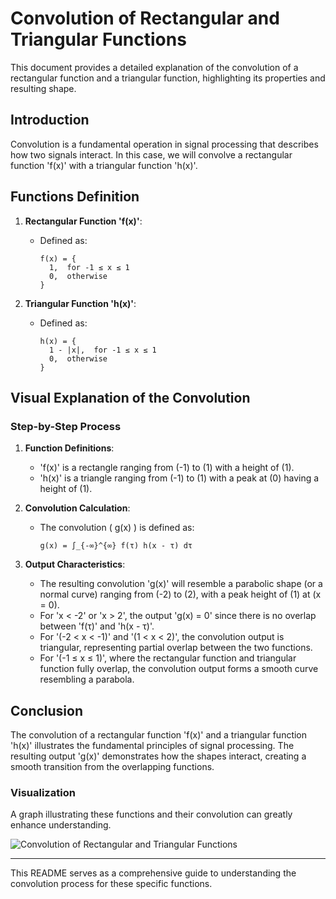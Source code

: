 # Convolution of Rectangular and Triangular Functions

This document provides a detailed explanation of the convolution of a rectangular function and a triangular function, highlighting its properties and resulting shape.

## Introduction

Convolution is a fundamental operation in signal processing that describes how two signals interact. In this case, we will convolve a rectangular function 'f(x)' with a triangular function 'h(x)'.

## Functions Definition

1. **Rectangular Function 'f(x)'**:
   - Defined as:
     ```
     f(x) = {
       1,  for -1 ≤ x ≤ 1
       0,  otherwise
     }
     ```

2. **Triangular Function 'h(x)'**:
   - Defined as:
     ```
     h(x) = {
       1 - |x|,  for -1 ≤ x ≤ 1
       0,  otherwise
     }
     ```

## Visual Explanation of the Convolution

### Step-by-Step Process

1. **Function Definitions**:
   - 'f(x)' is a rectangle ranging from \(-1\) to \(1\) with a height of \(1\).
   - 'h(x)' is a triangle ranging from \(-1\) to \(1\) with a peak at \(0\) having a height of \(1\).

2. **Convolution Calculation**:
   - The convolution \( g(x) \) is defined as:
     ```
     g(x) = ∫_{-∞}^{∞} f(τ) h(x - τ) dτ
     ```

3. **Output Characteristics**:
   - The resulting convolution 'g(x)' will resemble a parabolic shape (or a normal curve) ranging from \(-2\) to \(2\), with a peak height of \(1\) at \(x = 0\).
   - For 'x < -2' or 'x > 2', the output 'g(x) = 0' since there is no overlap between 'f(τ)' and 'h(x - τ)'.
   - For '\(-2 < x < -1\)' and '\(1 < x < 2\)', the convolution output is triangular, representing partial overlap between the two functions.
   - For '\(-1 ≤ x ≤ 1\)', where the rectangular function and triangular function fully overlap, the convolution output forms a smooth curve resembling a parabola.

## Conclusion

The convolution of a rectangular function 'f(x)' and a triangular function 'h(x)' illustrates the fundamental principles of signal processing. The resulting output 'g(x)' demonstrates how the shapes interact, creating a smooth transition from the overlapping functions.

### Visualization

A graph illustrating these functions and their convolution can greatly enhance understanding. 

![Convolution of Rectangular and Triangular Functions](link_to_your_image)

---

This README serves as a comprehensive guide to understanding the convolution process for these specific functions.
